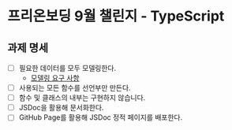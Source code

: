 # 프리온보딩 9월 챌린지 - TypeScript

## 과제 명세

- [ ] 필요한 데이터를 모두 모델링한다.
  - [모델링 요구 사항](https://gist.github.com/pocojang/3c3d4470a3d2a978b5ebfb3f613e40fa)
- [ ] 사용되는 모든 함수를 선언부만 만든다.
- [ ] 함수 및 클래스의 내부는 구현하지 않습니다.
- [ ] JSDoc을 활용해 문서화한다.
- [ ] GitHub Page를 활용해 JSDoc 정적 페이지를 배포한다.
